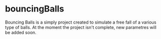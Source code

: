# bouncingBalls
Bouncing Balls is a simply project created to simulate a free fall of a various type of balls.
At the moment the project isn't complete, new parametres will be added soon.

